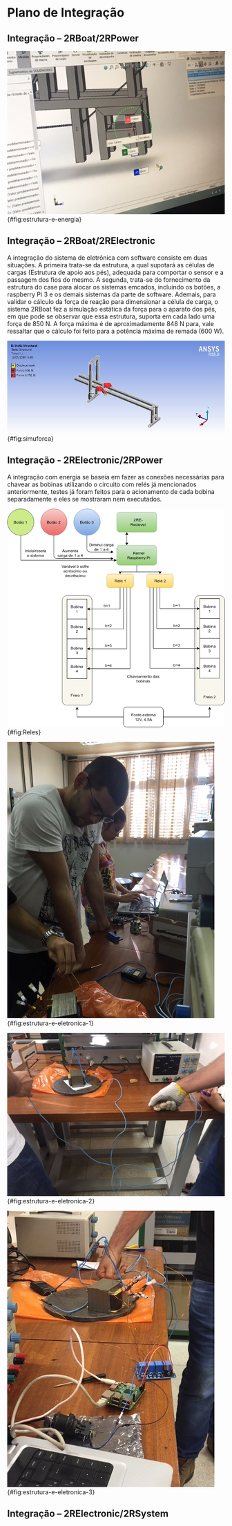 # Plano de Integração
## Integração – 2RBoat/2RPower

![Local da estrutura para acoplamento do eletroímã e disco](imagens/IMG_5119.JPG){#fig:estrutura-e-energia}


## Integração – 2RBoat/2RElectronic

 A integração do sistema de eletrônica  com software consiste em duas situações. A primeira trata-se da estrutura, a qual supotará as células de cargas (Estrutura de apoio aos pés), adequada para comportar o sensor e a passagem dos fios do mesmo. A segunda, trata-se do fornecimento da estrutura do case para alocar os sistemas emcados, incluindo os botões, a raspberry Pi 3 e os demais sistemas da parte de software.
 Ademais, para validar o cálculo da força de reação para dimensionar a célula de carga, o sistema 2RBoat fez a simulação estática da força para o aparato dos pés, em que pode se observar que essa estrutura, suporta em cada lado uma força de 850 N. A força máxima é de aproximadamente 848 N para, vale ressaltar que o cálculo foi feito para a potência máxima de remada (600 W).


![Simulação estática da força para o apoio do pé.](imagens/simuforca.JPG){#fig:simuforca}

## Integração - 2RElectronic/2RPower

A integração com energia se baseia em fazer as conexões necessárias para chavear as bobinas utilizando o circuito com relés já mencionados anteriormente, testes já foram feitos para o acionamento de cada bobina separadamente e eles se mostraram nem executados.

![reles^[Fonte: Do_autor]](imagens/reles.png){#fig:Reles}


![Testes do código para acionamento dos níveis de carga do eletroímã](imagens/IMG_5696.JPG){#fig:estrutura-e-eletronica-1}

![Testes do código para acionamento dos níveis de carga do eletroímã](imagens/IMG_5698.JPG){#fig:estrutura-e-eletronica-2}

![Testes do código para acionamento dos níveis de carga do eletroímã](imagens/IMG_5699.JPG){#fig:estrutura-e-eletronica-3}

## Integração – 2RElectronic/2RSystem
